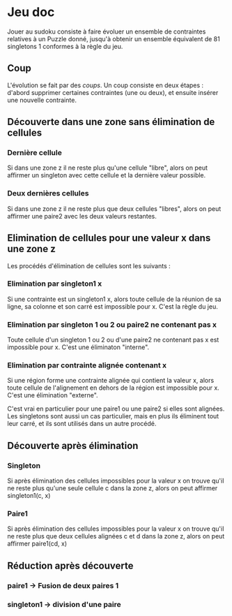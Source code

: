 #  Jeu doc

Jouer au sudoku consiste à faire évoluer un ensemble de contraintes relatives à un Puzzle donné, jusqu'à obtenir un ensemble équivalent de 81 singletons 1 conformes à la règle du jeu.

## Coup

L'évolution se fait par des *coups*. Un coup consiste en deux étapes : d'abord supprimer certaines contraintes (une ou deux), et ensuite insérer une nouvelle contrainte.


## Découverte dans une zone sans élimination de cellules

### Dernière cellule

Si dans une zone z il ne reste plus qu'une cellule "libre", alors on peut affirmer un singleton avec cette cellule et la dernière valeur possible.

### Deux dernières cellules

Si dans une zone z il ne reste plus que deux cellules "libres", alors on peut affirmer une paire2 avec les deux valeurs restantes.

## Elimination de cellules pour une valeur x dans une zone z

Les procédés d'élimination de cellules sont les suivants :

### Elimination par singleton1 x

Si une contrainte est un singleton1 x, alors toute cellule de la réunion de sa ligne, sa colonne et son carré est impossible pour x. C'est la règle du jeu.

### Elimination par singleton 1 ou 2 ou paire2 ne contenant pas x

Toute cellule d'un singleton 1 ou 2 ou d'une paire2 ne contenant pas x est impossible pour x. C'est une éliminaton "interne".


### Elimination par contrainte alignée contenant x

Si une région forme une contrainte alignée qui contient la valeur x, alors toute cellule de l'alignement en dehors de la région est impossible pour x. C'est une élimination "externe".

C'est vrai en particulier pour une paire1 ou une paire2 si elles sont alignées. Les singletons sont aussi un cas particulier, mais en plus ils éliminent tout leur carré, et ils sont utilisés dans un autre procédé.

## Découverte après élimination

### Singleton

Si après élimination des cellules impossibles pour la valeur x on trouve qu'il ne reste plus qu'une seule cellule c dans la zone z, alors on peut affirmer singleton1(c, x)

### Paire1

Si après élimination des cellules impossibles pour la valeur x on trouve qu'il ne reste plus que deux cellules alignées c et d dans la zone z, alors on peut affirmer paire1(cd, x)

## Réduction après découverte

### paire1 -> Fusion de deux paires 1

### singleton1 -> division d'une paire





